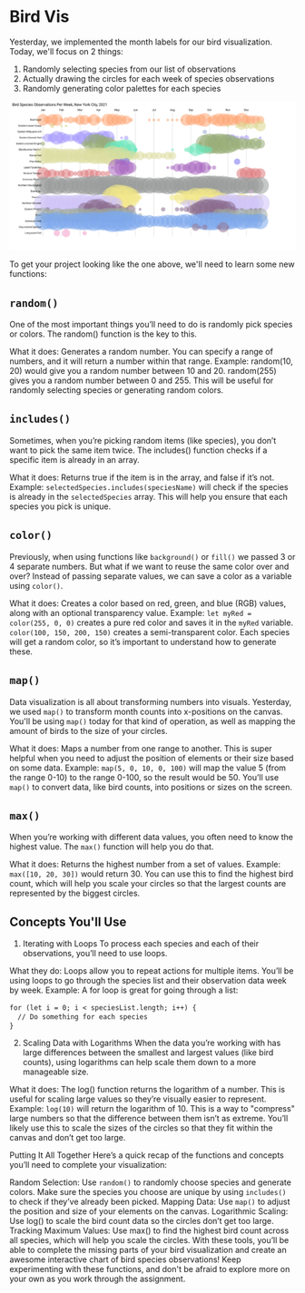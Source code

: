 # Bird Vis 

Yesterday, we implemented the month labels for our bird visualization. Today, we'll focus on 2 things:
1) Randomly selecting species from our list of observations
2) Actually drawing the circles for each week of species observations
3) Randomly generating color palettes for each species

![Sample output](image.png)

To get your project looking like the one above, we'll need to learn some new functions:

## `random()`
One of the most important things you’ll need to do is randomly pick species or colors. The random() function is the key to this.

What it does: Generates a random number. You can specify a range of numbers, and it will return a number within that range.
Example:
random(10, 20) would give you a random number between 10 and 20.
random(255) gives you a random number between 0 and 255.
This will be useful for randomly selecting species or generating random colors.

## `includes()`
Sometimes, when you’re picking random items (like species), you don’t want to pick the same item twice. The includes() function checks if a specific item is already in an array.

What it does: Returns true if the item is in the array, and false if it’s not.
Example:
`selectedSpecies.includes(speciesName)` will check if the species is already in the `selectedSpecies` array.
This will help you ensure that each species you pick is unique.

## `color()`
Previously, when using functions like `background()` or `fill()` we passed 3 or 4 separate numbers. But what if we want to reuse the same color over and over? Instead of passing separate values, we can save a color as a variable using `color()`.

What it does: Creates a color based on red, green, and blue (RGB) values, along with an optional transparency value.
Example:
`let myRed = color(255, 0, 0)` creates a pure red color and saves it in the `myRed` variable.
`color(100, 150, 200, 150)` creates a semi-transparent color.
Each species will get a random color, so it’s important to understand how to generate these.

## `map()`
Data visualization is all about transforming numbers into visuals. Yesterday, we used `map()` to transform month counts into x-positions on the canvas. You'll be using `map()` today for that kind of operation, as well as mapping the amount of birds to the size of your circles.

What it does: Maps a number from one range to another. This is super helpful when you need to adjust the position of elements or their size based on some data.
Example:
`map(5, 0, 10, 0, 100)` will map the value 5 (from the range 0-10) to the range 0-100, so the result would be 50.
You’ll use `map()` to convert data, like bird counts, into positions or sizes on the screen.

## `max()`
When you’re working with different data values, you often need to know the highest value. The `max()` function will help you do that.

What it does: Returns the highest number from a set of values.
Example:
`max([10, 20, 30])` would return 30.
You can use this to find the highest bird count, which will help you scale your circles so that the largest counts are represented by the biggest circles.

## Concepts You'll Use
1. Iterating with Loops
To process each species and each of their observations, you’ll need to use loops.

What they do: Loops allow you to repeat actions for multiple items. You’ll be using loops to go through the species list and their observation data week by week.
Example:
A for loop is great for going through a list:

```
for (let i = 0; i < speciesList.length; i++) {
  // Do something for each species
}
```

2. Scaling Data with Logarithms
When the data you’re working with has large differences between the smallest and largest values (like bird counts), using logarithms can help scale them down to a more manageable size.

What it does: The log() function returns the logarithm of a number. This is useful for scaling large values so they’re visually easier to represent.
Example:
`log(10)` will return the logarithm of 10. This is a way to "compress" large numbers so that the difference between them isn’t as extreme.
You’ll likely use this to scale the sizes of the circles so that they fit within the canvas and don’t get too large.

Putting It All Together
Here’s a quick recap of the functions and concepts you’ll need to complete your visualization:

Random Selection: Use `random()` to randomly choose species and generate colors. Make sure the species you choose are unique by using `includes()` to check if they’ve already been picked.
Mapping Data: Use `map()` to adjust the position and size of your elements on the canvas.
Logarithmic Scaling: Use log() to scale the bird count data so the circles don’t get too large.
Tracking Maximum Values: Use max() to find the highest bird count across all species, which will help you scale the circles.
With these tools, you’ll be able to complete the missing parts of your bird visualization and create an awesome interactive chart of bird species observations! Keep experimenting with these functions, and don't be afraid to explore more on your own as you work through the assignment.